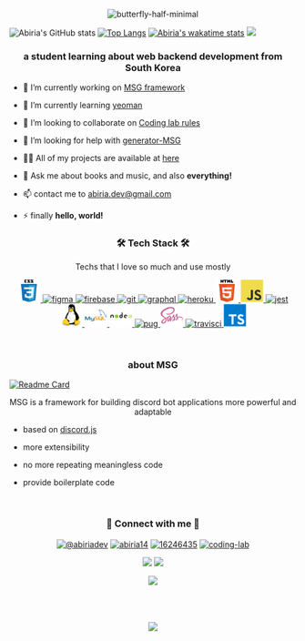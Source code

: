 <p align="center"><img src="https://user-images.githubusercontent.com/72962900/122442957-11008900-cfda-11eb-8c2e-564f6c48ee70.png" alt="butterfly-half-minimal"></p>

![Abiria's GitHub stats](https://github-readme-stats.vercel.app/api?username=abiriadev&count_private=true&show_icons=true&theme=nightowl&bg_color=ffffff00&hide_border=true&title_color=976DF2&include_all_commits=true&custom_title=Abiria's%20Github%20Stats%20%E2%9D%A4)
[![Top Langs](https://github-readme-stats.vercel.app/api/top-langs/?username=abiriadev&&layout=compact&langs_count=10&theme=nightowl&bg_color=ffffff00&hide_border=true&title_color=976DF2)](https://github.com/abiriadev?tab=repositories)
[![Abiria's wakatime stats](https://github-readme-stats.vercel.app/api/wakatime?username=Abiria&langs_count=4&theme=nightowl&bg_color=ffffff00&hide_border=true&title_color=976DF2&layout=compact)](https://wakatime.com/@Abiria)
<a href="https://github.com/abiriadev"><img src="https://github-readme-streak-stats.herokuapp.com?user=abiriadev&theme=nightowl&background=FFFFFF00&hide_border=true&ring=976DF2&fire=976DF2&sideNums=976DF2&sideLabels=976DF2&stroke=DDDDDD77" width="350"></a>

<h3 align="center">
  a student learning about web backend development from South Korea
</h3>

- 🔭 I’m currently working on [MSG framework](https://github.com/abiriadev/MSG)

- 🌱 I’m currently learning [yeoman](https://yeoman.io/)

- 👯 I’m looking to collaborate on [Coding lab rules](https://github.com/coding-1ab/CodingLab-rules)

- 🤝 I’m looking for help with [generator-MSG](https://github.com/abiriadev/generator-msg)

- 👨‍💻 All of my projects are available at [here](https://github.com/abiriadev)

- 💬 Ask me about books and music, and also **everything!**

- 📫 contact me to [abiria.dev@gmail.com](mailto:abiria.dev@gmail.com)

- ⚡ finally **hello, world!**

<h3 align="center">🛠 Tech Stack 🛠</h3>

<p align="center">Techs that I love so much and use mostly</p>

<p align="center">
  <a href="https://www.w3schools.com/css/" target="_blank">
    <img
      src="https://raw.githubusercontent.com/devicons/devicon/master/icons/css3/css3-original-wordmark.svg"
      alt="css3"
      width="40"
      height="40"
    />
  </a>
  <a href="https://www.figma.com/" target="_blank">
    <img
      src="https://www.vectorlogo.zone/logos/figma/figma-icon.svg"
      alt="figma"
      width="40"
      height="40"
    />
  </a>
  <a href="https://firebase.google.com/" target="_blank">
    <img
      src="https://www.vectorlogo.zone/logos/firebase/firebase-icon.svg"
      alt="firebase"
      width="40"
      height="40"
    />
  </a>
  <a href="https://git-scm.com/" target="_blank">
    <img
      src="https://www.vectorlogo.zone/logos/git-scm/git-scm-icon.svg"
      alt="git"
      width="40"
      height="40"
    />
  </a>
  <a href="https://graphql.org" target="_blank">
    <img
      src="https://www.vectorlogo.zone/logos/graphql/graphql-icon.svg"
      alt="graphql"
      width="40"
      height="40"
    />
  </a>
  <a href="https://heroku.com" target="_blank">
    <img
      src="https://www.vectorlogo.zone/logos/heroku/heroku-icon.svg"
      alt="heroku"
      width="40"
      height="40"
    />
  </a>
  <a href="https://www.w3.org/html/" target="_blank">
    <img
      src="https://raw.githubusercontent.com/devicons/devicon/master/icons/html5/html5-original-wordmark.svg"
      alt="html5"
      width="40"
      height="40"
    />
  </a>
  <a
    href="https://developer.mozilla.org/en-US/docs/Web/JavaScript"
    target="_blank"
  >
    <img
      src="https://raw.githubusercontent.com/devicons/devicon/master/icons/javascript/javascript-original.svg"
      alt="javascript"
      width="40"
      height="40"
    />
  </a>
  <a href="https://jestjs.io" target="_blank">
    <img
      src="https://www.vectorlogo.zone/logos/jestjsio/jestjsio-icon.svg"
      alt="jest"
      width="40"
      height="40"
    />
  </a>
  <a href="https://www.linux.org/" target="_blank">
    <img
      src="https://raw.githubusercontent.com/devicons/devicon/master/icons/linux/linux-original.svg"
      alt="linux"
      width="40"
      height="40"
    />
  </a>
  <a href="https://www.mysql.com/" target="_blank">
    <img
      src="https://raw.githubusercontent.com/devicons/devicon/master/icons/mysql/mysql-original-wordmark.svg"
      alt="mysql"
      width="40"
      height="40"
    />
  </a>
  <a href="https://nodejs.org" target="_blank">
    <img
      src="https://raw.githubusercontent.com/devicons/devicon/master/icons/nodejs/nodejs-original-wordmark.svg"
      alt="nodejs"
      width="40"
      height="40"
    />
  </a>
  <a href="https://pugjs.org" target="_blank">
    <img
      src="https://cdn.worldvectorlogo.com/logos/pug.svg"
      alt="pug"
      width="40"
      height="40"
    />
  </a>
  <a href="https://sass-lang.com" target="_blank">
    <img
      src="https://raw.githubusercontent.com/devicons/devicon/master/icons/sass/sass-original.svg"
      alt="sass"
      width="40"
      height="40"
    />
  </a>
  <a href="https://travis-ci.org" target="_blank">
    <img
      src="https://www.vectorlogo.zone/logos/travis-ci/travis-ci-icon.svg"
      alt="travisci"
      width="40"
      height="40"
    />
  </a>
  <a href="https://www.typescriptlang.org/" target="_blank">
    <img
      src="https://raw.githubusercontent.com/devicons/devicon/master/icons/typescript/typescript-original.svg"
      alt="typescript"
      width="40"
      height="40"
    />
  </a>
</p>

<br />

<h3 align="center">about MSG</h3>

[![Readme Card](https://github-readme-stats.vercel.app/api/pin/?username=abiriadev&repo=MSG&theme=nightowl&bg_color=ffffff00&hide_border=true&title_color=976DF2)](https://github.com/abiriadev/MSG)

<p align="center">MSG is a framework for building discord bot applications more powerful and adaptable</p>

- based on [discord.js](https://github.com/discordjs/discord.js)

- more extensibility

- no more repeating meaningless code

- provide boilerplate code

<br>

<h3 align="center">🍒 Connect with me 🍒</h3>
<p align="center">
  <a href="https://codepen.io/abiriadev" target="blank"
    ><img
      align="center"
      src="https://raw.githubusercontent.com/rahuldkjain/github-profile-readme-generator/master/src/images/icons/Social/codepen.svg"
      alt="@abiriadev"
      height="30"
      width="40"
  /></a>
  <a href="https://twitter.com/abiria14" target="blank"
    ><img
      align="center"
      src="https://raw.githubusercontent.com/rahuldkjain/github-profile-readme-generator/master/src/images/icons/Social/twitter.svg"
      alt="abiria14"
      height="30"
      width="40"
  /></a>
  <a href="https://stackoverflow.com/users/16246435" target="blank"
    ><img
      align="center"
      src="https://raw.githubusercontent.com/rahuldkjain/github-profile-readme-generator/master/src/images/icons/Social/stack-overflow.svg"
      alt="16246435"
      height="30"
      width="40"
  /></a>
  <a href="https://discord.gg/coding-lab" target="blank"
    ><img
      align="center"
      src="https://raw.githubusercontent.com/rahuldkjain/github-profile-readme-generator/master/src/images/icons/Social/discord.svg"
      alt="coding-lab"
      height="30"
      width="40"
  /></a>
</p>
<p align="center">
  <a href="mailto:oro3673@gmail.com" target="_blank"
    ><img
      src="https://img.shields.io/badge/oro3673@gmail.com-EA4335?style=flat-square&logo=Gmail&logoColor=white"
  /></a>
  <a href="mailto:abiria.dev@gmail.com" target="_blank"
    ><img
      src="https://img.shields.io/badge/abiria.dev@gmail.com-444444?style=flat-square&logo=Gmail&logoColor=white"
  /></a>
</p>

<p align="center">
  <img
    src="https://img.shields.io/twitter/follow/Abiria14?color=%231DA1F2&logo=twitter&style=for-the-badge"
  />
</p>

<p>
  <br />
  <br />
</p>

<p align="center">
  <img
    src="https://hits.seeyoufarm.com/api/count/incr/badge.svg?url=https%3A%2F%2Fgithub.com%2Fabiriadev&count_bg=%23976DF2&title_bg=%23555555&icon=github.svg&icon_color=%23E7E7E7&title=views&edge_flat=false"
  />
</p>
